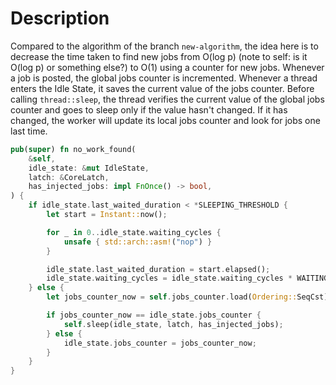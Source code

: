 # Description

Compared to the algorithm of the branch `new-algorithm`, the idea here
is to decrease the time taken to find new jobs from O(log p) (note to self:
is it O(log p) or something else?) to O(1) using a counter for new jobs.
Whenever a job is posted, the global jobs counter is incremented. Whenever
a thread enters the Idle State, it saves the current value of the jobs
counter. Before calling `thread::sleep`, the thread verifies the current value
of the global jobs counter and goes to sleep only if the value hasn't changed.
If it has changed, the worker will update its local jobs counter and look
for jobs one last time.

```rust
pub(super) fn no_work_found(
    &self,
    idle_state: &mut IdleState,
    latch: &CoreLatch,
    has_injected_jobs: impl FnOnce() -> bool,
) {
    if idle_state.last_waited_duration < *SLEEPING_THRESHOLD {
        let start = Instant::now();

        for _ in 0..idle_state.waiting_cycles {
            unsafe { std::arch::asm!("nop") }
        }

        idle_state.last_waited_duration = start.elapsed();
        idle_state.waiting_cycles = idle_state.waiting_cycles * WAITING_TIME_MULTIPLIER;
    } else {
        let jobs_counter_now = self.jobs_counter.load(Ordering::SeqCst);

        if jobs_counter_now == idle_state.jobs_counter {
            self.sleep(idle_state, latch, has_injected_jobs);
        } else {
            idle_state.jobs_counter = jobs_counter_now;
        }
    }
}
```
